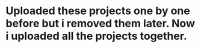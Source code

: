 # Uploaded these projects one by one before but i removed them later. Now i uploaded all the projects together.
